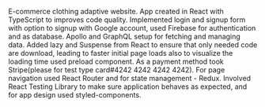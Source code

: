 E-commerce clothing adaptive website. App created in React with TypeScript to improves code quality. Implemented login and signup form with option to signup with Google account, used Firebase for authentication and as database. Apollo and GraphQL setup for fetching and managing data. Added lazy and Suspense from React to ensure that only needed code are download, leading to faster initial page loads also to visualize the loading time used preload component. As a payment method took Stripe(please for test type card#4242 4242 4242 4242). For page navigation used React Router and for state management - Redux. Involved React Testing Library to make sure application behaves as expected, and for app design used styled-components.
